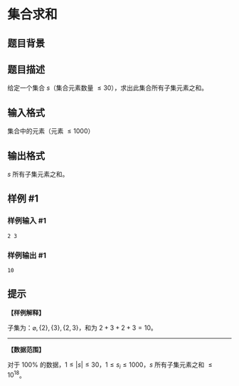 # 集合求和

## 题目背景



## 题目描述

给定一个集合 $s$（集合元素数量 $\le 30$），求出此集合所有子集元素之和。


## 输入格式

集合中的元素（元素 $\le 1000$）


## 输出格式

$s$ 所有子集元素之和。

## 样例 #1

### 样例输入 #1
```
2 3
```

### 样例输出 #1

```
10
```

## 提示

**【样例解释】**

子集为：$\varnothing, \{ 2 \}, \{ 3 \}, \{ 2, 3 \}$，和为 $2 + 3 + 2 + 3 = 10$。

----

**【数据范围】**

对于 $100 \%$ 的数据，$1 \le \lvert s \rvert \le 30$，$1 \le s_i \le 1000$，$s$ 所有子集元素之和 $\le {10}^{18}$。
